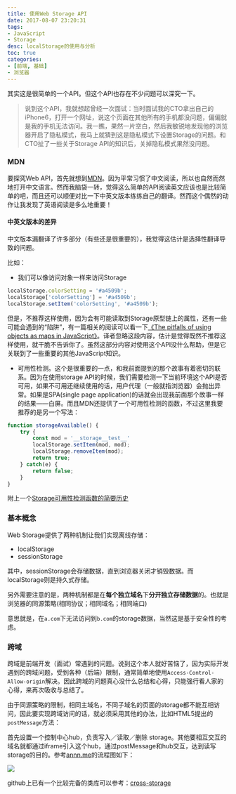 ```yaml
---
title: 使用Web Storage API
date: 2017-08-07 23:20:31
tags:
- JavaScript
- Storage
desc: localStorage的使用与分析
toc: true
categories:
- [前端, 基础]
- 浏览器
---
```


其实这是很简单的一个API。但这个API也存在不少问题可以深究一下。

<!-- more -->

> 说到这个API，我就想起曾经一次面试：当时面试我的CTO拿出自己的iPhone6，打开一个网址，说这个页面在其他所有的手机都没问题，偏偏就是我的手机无法访问。我一瞧，果然一片空白，然后我敏锐地发现他的浏览器开启了隐私模式，我马上就猜到这是隐私模式下设置Storage的问题。和CTO扯了一些关于Storage API的知识后，关掉隐私模式果然没问题。

### MDN

要探究Web API，首先就想到[MDN](https://developer.mozilla.org/en-US/)。因为平常习惯了中文阅读，所以也自然而然地打开中文语言。然而我脑袋一转，觉得这么简单的API阅读英文应该也是比较简单的吧，而且还可以顺便对比一下中英文版本练练自己的翻译。然而这个偶然的动作让我发现了英语阅读是多么地重要！

#### 中英文版本的差异

中文版本漏翻译了许多部分（有些还是很重要的），我觉得这估计是选择性翻译导致的问题。

比如：

- 我们可以像访问对象一样来访问Storage
```js
localStorage.colorSetting = '#a4509b';
localStorage['colorSetting'] = '#a4509b';
localStorage.setItem('colorSetting', '#a4509b');
```
但是，不推荐这样使用，因为会有可能读取到Storage原型链上的属性，还有一些可能会遇到的“陷阱”，有一篇相关的阅读可以看一下[《The pitfalls of using objects as maps in JavaScript》](http://2ality.com/2012/01/objects-as-maps.html)。译者忽略这段内容，估计是觉得既然不推荐这样使用，就干脆不告诉你了。虽然这部分内容对使用这个API没什么帮助，但是它关联到了一些重要的其他JavaScript知识。

- 可用性检测。这个是很重要的一点，和我前面提到的那个故事有着密切的联系。因为在使用storage API的时候，我们需要检测一下当前环境这个API是否可用，如果不可用还继续使用的话，用户代理（一般就指浏览器）会抛出异常。如果是SPA(single page application)的话就会出现我前面那个故事一样的结果——白屏。而且MDN还提供了一个可用性检测的函数，不过这里我要推荐的是另一个写法：
```js
function storageAvailable() {
    try {
        const mod = '__storage__test__'
        localStorage.setItem(mod, mod);
        localStorage.removeItem(mod);
        return true;
    } catch(e) {
        return false;
    }
}
```
附上一个[Storage可用性检测函数的简要历史](https://gist.github.com/paulirish/5558557)

### 基本概念

Web Storage提供了两种机制让我们实现离线存储：
- localStorage
- sessionStorage

其中，sessionStorage会存储数据，直到浏览器关闭才销毁数据。而localStorage则是持久式存储。

另外需要注意的是，两种机制都是在**每个独立域名**下**分开独立存储数据**的。也就是浏览器的同源策略(相同协议；相同域名；相同端口)

意思就是，在`a.com`下无法访问到`b.com`的storage数据，当然这是基于安全性的考虑。

### 跨域

跨域是前端开发（面试）常遇到的问题。说到这个本人就好苦恼了，因为实际开发遇到的跨域问题，受到各种（后端）限制，通常简单地使用`Access-Control-Allow-origin`解决。因此跨域的问题真心没什么总结和心得，只能强行看人家的心得，来再次吸收与总结了。

由于同源策略的限制，相同主域名，不同子域名的页面的storage都不能互相访问，因此要实现跨域访问的话，就必须采用其他的办法，比如HTML5提出的`postMessage`方法：

首先设置一个控制中心hub，负责写入／读取／删除 storage。其他要相互交互的域名就都通过iframe引入这个hub，通过postMessage和hub交互，达到读写storage的目的。参考[annn.me](http://annn.me/cross-domain-local-storage/)的流程图如下：

![](http://ww1.sinaimg.cn/large/6a47a305ly1fibkidw034j20si09x3z4.jpg)

github上已有一个比较完备的类库可以参考：[cross-storage](https://github.com/zendesk/cross-storage)